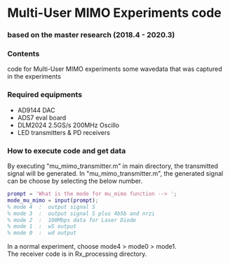 # Multi-User MIMO Experiments code

### based on the master research (2018.4 - 2020.3)

### Contents
code for Multi-User MIMO experiments
some wavedata that was captured in the experiments

### Required equipments
- AD9144 DAC
- ADS7 eval board
- DLM2024 2.5GS/s 200MHz Oscillo
- LED transmitters & PD receivers

### How to execute code and get data
By executing "mu_mimo_transmitter.m" in main directory, the transmitted signal will be generated.
In "mu_mimo_transmitter.m", the generated signal can be choose by selecting the below number.

```matlab
prompt = 'What is the mode for mu_mimo function --> ';
mode_mu_mimo = input(prompt);
% mode 4  :  output signal S
% mode 3  :  output signal S plus 4b5b and nrzi
% mode 2  :  100Mbps data for Laser Diode
% mode 1  :  wS output
% mode 0  :  wd output
```  
In a normal experiment, choose mode4 > mode0 > mode1.  
The receiver code is in Rx_processing directory.
